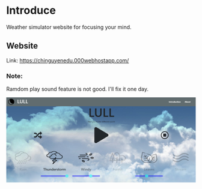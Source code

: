 # Introduce

Weather simulator website for focusing your mind.

## Website

Link: https://chinguyenedu.000webhostapp.com/

### Note:

Ramdom play sound feature is not good. I'll fix it one day.

![Demo](/img/demo.png)
